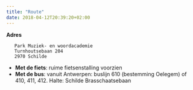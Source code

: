 ```yaml
---
title: "Route"
date: 2018-04-12T20:39:20+02:00
---
```


**Adres**
```
   Park Muziek- en woordacademie
   Turnhoutsebaan 204
   2970 Schilde
   ```

- **Met de fiets**: ruime fietsenstalling voorzien
- **Met de bus**: vanuit Antwerpen: buslijn 610 (bestemming Oelegem) of 410, 411, 412. Halte: Schilde Brasschaatsebaan
